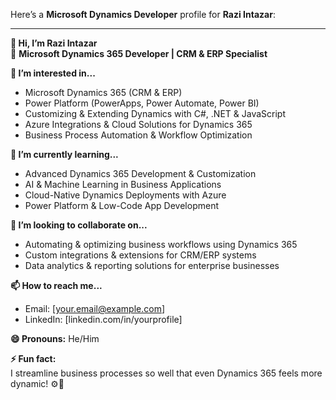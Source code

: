 Here’s a **Microsoft Dynamics Developer** profile for **Razi Intazar**:  

---

**👋 Hi, I’m Razi Intazar**  
🚀 **Microsoft Dynamics 365 Developer | CRM & ERP Specialist**  

**👀 I’m interested in...**  
- Microsoft Dynamics 365 (CRM & ERP)  
- Power Platform (PowerApps, Power Automate, Power BI)  
- Customizing & Extending Dynamics with C#, .NET & JavaScript  
- Azure Integrations & Cloud Solutions for Dynamics 365  
- Business Process Automation & Workflow Optimization  

**🌱 I’m currently learning...**  
- Advanced Dynamics 365 Development & Customization  
- AI & Machine Learning in Business Applications  
- Cloud-Native Dynamics Deployments with Azure  
- Power Platform & Low-Code App Development  

**💞️ I’m looking to collaborate on...**  
- Automating & optimizing business workflows using Dynamics 365  
- Custom integrations & extensions for CRM/ERP systems  
- Data analytics & reporting solutions for enterprise businesses  

**📫 How to reach me...**  
- Email: [your.email@example.com]  
- LinkedIn: [linkedin.com/in/yourprofile]  

**😄 Pronouns:** He/Him  

**⚡ Fun fact:**  
I streamline business processes so well that even Dynamics 365 feels more dynamic! ⚙️🚀  
